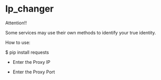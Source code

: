 # Ip_changer

Attention‼️

Some services may use their own methods to identify your true identity.



How to use:

$ pip install requests

- Enter the Proxy IP

- Enter the Proxy Port
